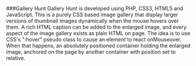 ###Gallery Hunt
Gallery Hunt is developed using PHP, CSS3, HTML5 and JavaScript.
This is a purely CSS based image gallery that display larger versions of
thumbnail images dynamically when the mouse hovers over them. A rich
HTML caption can be added to the enlarged image, and every aspect of the
image gallery exists as plain HTML on page. The idea is to use CSS's
":hover" pseudo class to cause an element to react onMouseover. When
that happens, an absolutely positioned container holding the enlarged
image, anchored on the page by another container with position set to
relative.

<!--
**Malvina2108/Malvina2108** is a ✨ _special_ ✨ repository because its `README.md` (this file) appears on your GitHub profile.

Here are some ideas to get you started:

- 🔭 I’m currently working on ...
- 🌱 I’m currently learning ...
- 👯 I’m looking to collaborate on ...
- 🤔 I’m looking for help with ...
- 💬 Ask me about ...
- 📫 How to reach me: ...
- 😄 Pronouns: ...
- ⚡ Fun fact: ...
-->
